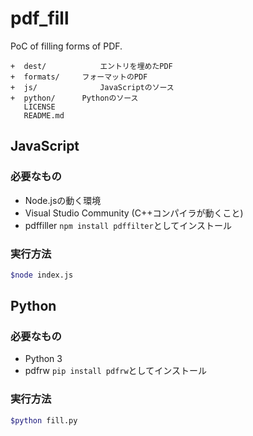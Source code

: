 # pdf_fill
PoC of filling forms of PDF.

~~~
+  dest/			エントリを埋めたPDF
+  formats/		フォーマットのPDF
+  js/				JavaScriptのソース
+  python/		Pythonのソース
   LICENSE
   README.md
~~~

## JavaScript

### 必要なもの

* Node.jsの動く環境
* Visual Studio Community (C++コンパイラが動くこと)
* pdffiller
    `npm install pdffilter`としてインストール

### 実行方法

~~~bash
$node index.js
~~~

## Python

### 必要なもの

* Python 3
* pdfrw
    `pip install pdfrw`としてインストール

### 実行方法

~~~bash
$python fill.py
~~~
